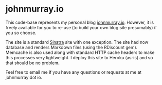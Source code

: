 # johnmurray.io

This code-base represents my personal blog [johnmurray.io][1]. However, it is freely
available for you to re-use (to build your own blog site presumably) if you so choose.

The site is a standard [Sinatra][2] site with one exception. The site had now database
and renders Markdown files (using the RDiscount gem). Memcache is also used along with
standard HTTP cache headers to make this processes very lightweight. I deploy this site
to Heroku (as-is) and so that should be no problem. 

Feel free to email me if you have any questions or requests at me at johnmurray dot io.




  [1]: http://www.johnmurray.io
  [2]: http://sinatrarb.com
